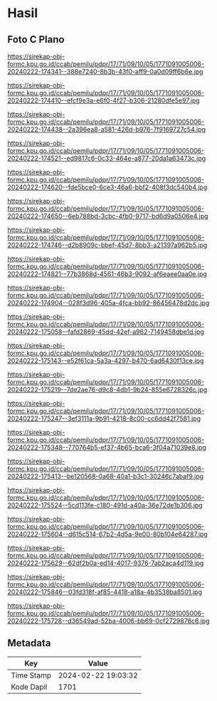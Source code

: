 # Hasil

## Foto C Plano

https://sirekap-obj-formc.kpu.go.id/ccab/pemilu/pdpr/17/71/09/10/05/1771091005006-20240222-174341--388e7240-8b3b-43f0-aff9-0a0d09ff6b6e.jpg

https://sirekap-obj-formc.kpu.go.id/ccab/pemilu/pdpr/17/71/09/10/05/1771091005006-20240222-174410--efcf9e3a-e6f0-4f27-b306-21280dfe5e97.jpg

https://sirekap-obj-formc.kpu.go.id/ccab/pemilu/pdpr/17/71/09/10/05/1771091005006-20240222-174438--2a396ea8-a581-426d-b976-7f9169727c54.jpg

https://sirekap-obj-formc.kpu.go.id/ccab/pemilu/pdpr/17/71/09/10/05/1771091005006-20240222-174521--ed9817c6-0c33-464e-a877-20da1a63473c.jpg

https://sirekap-obj-formc.kpu.go.id/ccab/pemilu/pdpr/17/71/09/10/05/1771091005006-20240222-174620--fde5bce0-6ce3-46a6-bbf2-408f3dc540b4.jpg

https://sirekap-obj-formc.kpu.go.id/ccab/pemilu/pdpr/17/71/09/10/05/1771091005006-20240222-174650--6eb788bd-3cbc-4fb0-9717-bd6d9a0506e4.jpg

https://sirekap-obj-formc.kpu.go.id/ccab/pemilu/pdpr/17/71/09/10/05/1771091005006-20240222-174746--d2b8909c-bbef-45d7-8bb3-a21397a962b5.jpg

https://sirekap-obj-formc.kpu.go.id/ccab/pemilu/pdpr/17/71/09/10/05/1771091005006-20240222-174821--77b3868d-4561-46b3-9092-af6eaee0aa0e.jpg

https://sirekap-obj-formc.kpu.go.id/ccab/pemilu/pdpr/17/71/09/10/05/1771091005006-20240222-174904--028f3d96-405a-4fca-bb92-86456478d2dc.jpg

https://sirekap-obj-formc.kpu.go.id/ccab/pemilu/pdpr/17/71/09/10/05/1771091005006-20240222-175058--fafd2869-45dd-42ef-a962-7149458dbe1d.jpg

https://sirekap-obj-formc.kpu.go.id/ccab/pemilu/pdpr/17/71/09/10/05/1771091005006-20240222-175143--e52f61ca-5a3a-4297-b470-6ad6430f13ce.jpg

https://sirekap-obj-formc.kpu.go.id/ccab/pemilu/pdpr/17/71/09/10/05/1771091005006-20240222-175219--7de2ae76-d9c8-4db1-9b24-855e6728326c.jpg

https://sirekap-obj-formc.kpu.go.id/ccab/pemilu/pdpr/17/71/09/10/05/1771091005006-20240222-175247--3ef3111a-9b91-4218-8c00-cc6dd42f7581.jpg

https://sirekap-obj-formc.kpu.go.id/ccab/pemilu/pdpr/17/71/09/10/05/1771091005006-20240222-175348--770764b5-ef37-4b65-bca6-3f04a71039e8.jpg

https://sirekap-obj-formc.kpu.go.id/ccab/pemilu/pdpr/17/71/09/10/05/1771091005006-20240222-175413--be120568-0a68-40a1-b3c1-30246c7abaf9.jpg

https://sirekap-obj-formc.kpu.go.id/ccab/pemilu/pdpr/17/71/09/10/05/1771091005006-20240222-175524--5cd113fe-c180-491d-a40a-36e72de1b306.jpg

https://sirekap-obj-formc.kpu.go.id/ccab/pemilu/pdpr/17/71/09/10/05/1771091005006-20240222-175604--d615c514-67b2-4d5a-9e00-80b104e64287.jpg

https://sirekap-obj-formc.kpu.go.id/ccab/pemilu/pdpr/17/71/09/10/05/1771091005006-20240222-175629--62df2b0a-ed14-4017-9376-7ab2aca4d119.jpg

https://sirekap-obj-formc.kpu.go.id/ccab/pemilu/pdpr/17/71/09/10/05/1771091005006-20240222-175846--03fd318f-af85-4418-a18a-4b3538ba8501.jpg

https://sirekap-obj-formc.kpu.go.id/ccab/pemilu/pdpr/17/71/09/10/05/1771091005006-20240222-175728--d36549ad-52ba-4006-bb69-0cf2729876c6.jpg


## Metadata

| Key        | Value               |
| ---------- | ------------------- |
| Time Stamp | 2024-02-22 19:03:32 |
| Kode Dapil | 1701                |



